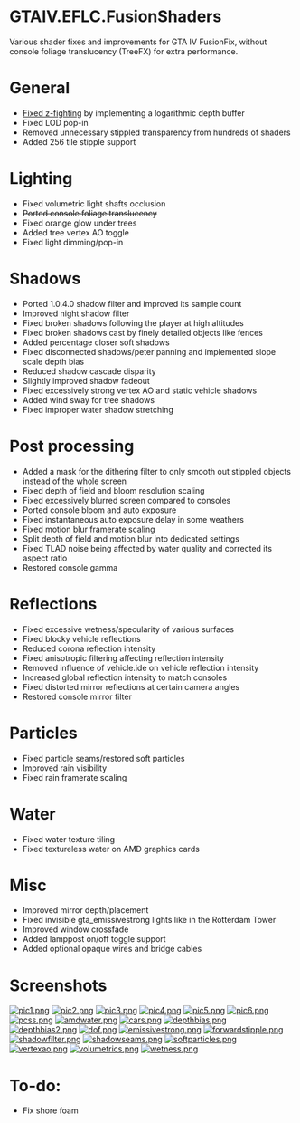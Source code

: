 # GTAIV.EFLC.FusionShaders
Various shader fixes and improvements for GTA IV FusionFix, without console foliage translucency (TreeFX) for extra performance.

# General
- [Fixed z-fighting](https://www.youtube.com/watch?v=sAfKfvAIsXw) by implementing a logarithmic depth buffer
- Fixed LOD pop-in
- Removed unnecessary stippled transparency from hundreds of shaders
- Added 256 tile stipple support
# Lighting
- Fixed volumetric light shafts occlusion
- ~~Ported console foliage translucency~~
- Fixed orange glow under trees
- Added tree vertex AO toggle
- Fixed light dimming/pop-in
# Shadows
- Ported 1.0.4.0 shadow filter and improved its sample count
- Improved night shadow filter
- Fixed broken shadows following the player at high altitudes
- Fixed broken shadows cast by finely detailed objects like fences
- Added percentage closer soft shadows
- Fixed disconnected shadows/peter panning and implemented slope scale depth bias
- Reduced shadow cascade disparity
- Slightly improved shadow fadeout
- Fixed excessively strong vertex AO and static vehicle shadows
- Added wind sway for tree shadows
- Fixed improper water shadow stretching
# Post processing
- Added a mask for the dithering filter to only smooth out stippled objects instead of the whole screen
- Fixed depth of field and bloom resolution scaling
- Fixed excessively blurred screen compared to consoles
- Ported console bloom and auto exposure
- Fixed instantaneous auto exposure delay in some weathers
- Fixed motion blur framerate scaling
- Split depth of field and motion blur into dedicated settings
- Fixed TLAD noise being affected by water quality and corrected its aspect ratio
- Restored console gamma
# Reflections
- Fixed excessive wetness/specularity of various surfaces
- Fixed blocky vehicle reflections
- Reduced corona reflection intensity
- Fixed anisotropic filtering affecting reflection intensity
- Removed influence of vehicle.ide on vehicle reflection intensity
- Increased global reflection intensity to match consoles
- Fixed distorted mirror reflections at certain camera angles
- Restored console mirror filter
# Particles
- Fixed particle seams/restored soft particles
- Improved rain visibility
- Fixed rain framerate scaling
# Water
- Fixed water texture tiling
- Fixed textureless water on AMD graphics cards
# Misc
- Improved mirror depth/placement
- Fixed invisible gta_emissivestrong lights like in the Rotterdam Tower
- Improved window crossfade
- Added lamppost on/off toggle support
- Added optional opaque wires and bridge cables
# Screenshots
[![pic1.png](https://i.postimg.cc/kgjksBM7/pic1.png)](https://postimg.cc/18qC5RNd)
[![pic2.png](https://i.postimg.cc/fLdpMCcb/pic2.png)](https://postimg.cc/njH0kvw8)
[![pic3.png](https://i.postimg.cc/HxbZqxmc/pic3.png)](https://postimg.cc/bDN9bqsp)
[![pic4.png](https://i.postimg.cc/W1fHrCS3/pic4.png)](https://postimg.cc/hXTsRCkW)
[![pic5.png](https://i.postimg.cc/PJz7wqFs/pic5.png)](https://postimg.cc/PvJKGdj2)
[![pic6.png](https://i.postimg.cc/KcnwV9cq/pic6.png)](https://postimg.cc/z3GxHFgK)
[![pcss.png](https://i.postimg.cc/SQ71VJVH/pcss.png)](https://postimg.cc/vDTvZ8Jv)
[![amdwater.png](https://i.postimg.cc/t40bP1gw/amdwater.png)](https://postimg.cc/ykT2C8cy)
[![cars.png](https://i.postimg.cc/BQRSgYmh/cars.png)](https://postimg.cc/zVSYDjZW)
[![depthbias.png](https://i.postimg.cc/ZKWY6txB/depthbias.png)](https://postimg.cc/Xp000Ph4)
[![depthbias2.png](https://i.postimg.cc/V6NP1n7r/depthbias2.png)](https://postimg.cc/d7gxjkcw)
[![dof.png](https://i.postimg.cc/0NJGHyRT/dof.png)](https://postimg.cc/3yYDk7w1)
[![emissivestrong.png](https://i.postimg.cc/HkQgtpcx/emissivestrong.png)](https://postimg.cc/pmX4WMBb)
[![forwardstipple.png](https://i.postimg.cc/52tWzZdY/forwardstipple.png)](https://postimg.cc/JGSFVYhM)
[![shadowfilter.png](https://i.postimg.cc/5tgWZnmW/shadowfilter.png)](https://postimg.cc/zLyQhwMx)
[![shadowseams.png](https://i.postimg.cc/pTS4H7h4/shadowseams.png)](https://postimg.cc/DJqBQxcP)
[![softparticles.png](https://i.postimg.cc/Qt6sW0BJ/softparticles.png)](https://postimg.cc/5YFDh5SX)
[![vertexao.png](https://i.postimg.cc/L8kc1Nwg/vertexao.png)](https://postimg.cc/LJXQdBHm)
[![volumetrics.png](https://i.postimg.cc/bNnczzRT/volumetrics.png)](https://postimg.cc/GHbSKnV8)
[![wetness.png](https://i.postimg.cc/mrb0N7WX/wetness.png)](https://postimg.cc/K1HqmkzB)

# To-do:
- Fix shore foam
